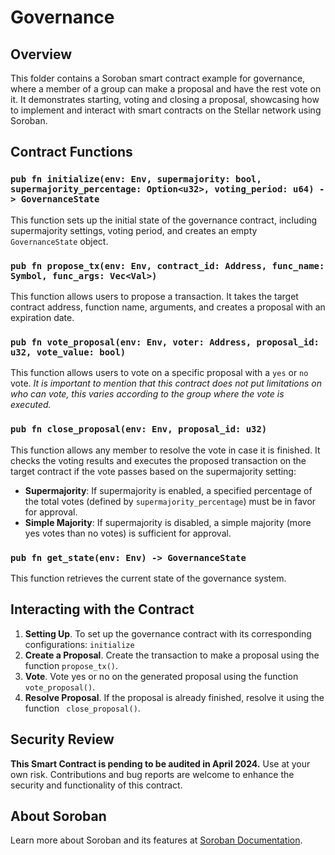# Governance

## Overview

This folder contains a Soroban smart contract example for governance, where a member of a group can make a proposal and have the rest vote on it. It demonstrates starting, voting and closing a proposal, showcasing how to implement and interact with smart contracts on the Stellar network using Soroban.

## Contract Functions

### `pub fn initialize(env: Env, supermajority: bool, supermajority_percentage: Option<u32>, voting_period: u64) -> GovernanceState` 

This function sets up the initial state of the governance contract, including supermajority settings, voting period, and creates an empty `GovernanceState` object.

### `pub fn propose_tx(env: Env, contract_id: Address, func_name: Symbol, func_args: Vec<Val>)`

This function allows users to propose a transaction. It takes the target contract address, function name, arguments, and creates a proposal with an expiration date. 

### `pub fn vote_proposal(env: Env, voter: Address, proposal_id: u32, vote_value: bool)`

This function allows users to vote on a specific proposal with a `yes` or `no` vote. 
_It is important to mention that this contract does not put limitations on who can vote, this varies according to the group where the vote is executed._

### `pub fn close_proposal(env: Env, proposal_id: u32)`

This function allows any member to resolve the vote in case it is finished. It checks the voting results and executes the proposed transaction on the target contract if the vote passes based on the supermajority setting:
- **Supermajority**: If supermajority is enabled, a specified percentage of the total votes (defined by `supermajority_percentage`) must be in favor for approval.
- **Simple Majority**: If supermajority is disabled, a simple majority (more yes votes than no votes) is sufficient for approval.

### `pub fn get_state(env: Env) -> GovernanceState`

This function retrieves the current state of the governance system.

## Interacting with the Contract

1. **Setting Up**. To set up the governance contract with its corresponding configurations: `initialize`
2. **Create a Proposal**. Create the transaction to make a proposal using the function `propose_tx()`.
3. **Vote**. Vote yes or no on the generated proposal using the function `vote_proposal()`.
4. **Resolve Proposal**. If the proposal is already finished, resolve it using the function ` close_proposal()`.


## Security Review

**This Smart Contract is pending to be audited in April 2024.** Use at your own risk. Contributions and bug reports are welcome to enhance the security and functionality of this contract.

## About Soroban

Learn more about Soroban and its features at [Soroban Documentation](https://soroban.stellar.org/docs/).
